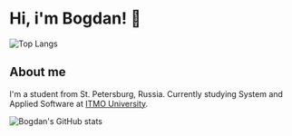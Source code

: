 # Hi, i'm Bogdan! 👋

![Top Langs](https://github-readme-stats.vercel.app/api/top-langs/?username=BZ6&layout=compact&theme=radical)

## About me

I'm a student from St. Petersburg, Russia.
Currently studying System and Applied Software at [ITMO University](https://itmo.ru/).

![Bogdan's GitHub stats](https://github-readme-stats.vercel.app/api?username=BZ6&show_icons=true&theme=radical)

